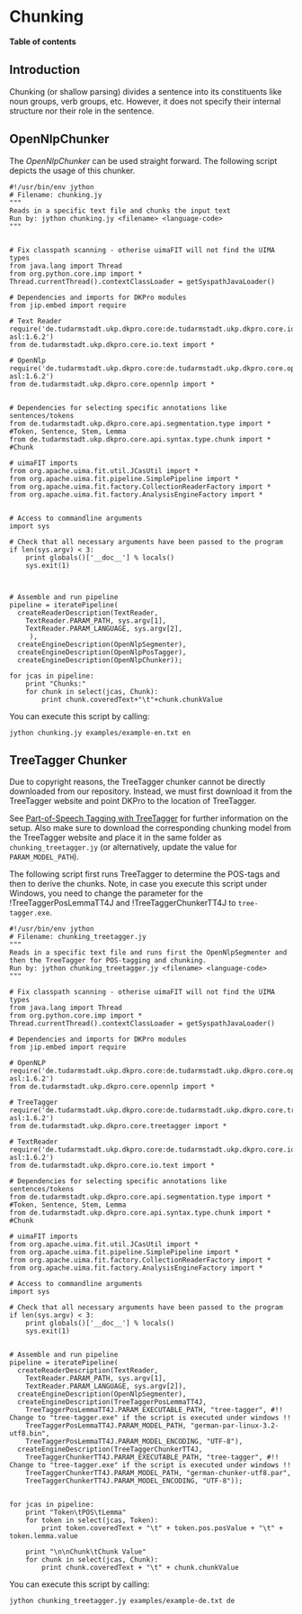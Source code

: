 # Chunking #
**Table of contents**


## Introduction ##

Chunking (or shallow parsing) divides a sentence into its constituents like noun groups, verb groups, etc. However, it does not specify their internal structure nor their role in the sentence.

## OpenNlpChunker ##

The _OpenNlpChunker_ can be used straight forward. The following script depicts the usage of this chunker.

```
#!/usr/bin/env jython
# Filename: chunking.jy
"""
Reads in a specific text file and chunks the input text
Run by: jython chunking.jy <filename> <language-code>
"""


# Fix classpath scanning - otherise uimaFIT will not find the UIMA types
from java.lang import Thread
from org.python.core.imp import *
Thread.currentThread().contextClassLoader = getSyspathJavaLoader()

# Dependencies and imports for DKPro modules
from jip.embed import require

# Text Reader
require('de.tudarmstadt.ukp.dkpro.core:de.tudarmstadt.ukp.dkpro.core.io.text-asl:1.6.2')
from de.tudarmstadt.ukp.dkpro.core.io.text import *

# OpenNlp
require('de.tudarmstadt.ukp.dkpro.core:de.tudarmstadt.ukp.dkpro.core.opennlp-asl:1.6.2')
from de.tudarmstadt.ukp.dkpro.core.opennlp import *


# Dependencies for selecting specific annotations like sentences/tokens
from de.tudarmstadt.ukp.dkpro.core.api.segmentation.type import * #Token, Sentence, Stem, Lemma
from de.tudarmstadt.ukp.dkpro.core.api.syntax.type.chunk import * #Chunk

# uimaFIT imports
from org.apache.uima.fit.util.JCasUtil import *
from org.apache.uima.fit.pipeline.SimplePipeline import *
from org.apache.uima.fit.factory.CollectionReaderFactory import *
from org.apache.uima.fit.factory.AnalysisEngineFactory import *


# Access to commandline arguments
import sys

# Check that all necessary arguments have been passed to the program
if len(sys.argv) < 3:
    print globals()['__doc__'] % locals()
    sys.exit(1)



# Assemble and run pipeline
pipeline = iteratePipeline(
  createReaderDescription(TextReader,
    TextReader.PARAM_PATH, sys.argv[1],
    TextReader.PARAM_LANGUAGE, sys.argv[2],
     ),
  createEngineDescription(OpenNlpSegmenter),
  createEngineDescription(OpenNlpPosTagger),
  createEngineDescription(OpenNlpChunker));

for jcas in pipeline:
    print "Chunks:"
    for chunk in select(jcas, Chunk):
        print chunk.coveredText+"\t"+chunk.chunkValue

```

You can execute this script by calling:
```
jython chunking.jy examples/example-en.txt en
```

## TreeTagger Chunker ##
Due to copyright reasons, the TreeTagger chunker cannot be directly downloaded from our repository. Instead, we must first download it from the TreeTagger website and point DKPro to the location of TreeTagger.

See [Part-of-Speech Tagging with TreeTagger](Jython_Preprocessing_POS#TreeTagger.md) for further information on the setup. Also make sure to download the corresponding chunking model from the TreeTagger website and place it in the same folder as `chunking_treetagger.jy` (or alternatively, update the value for `PARAM_MODEL_PATH`).

The following script first runs TreeTagger to determine the POS-tags and then to derive the chunks. Note, in case you execute this script under Windows, you need to change the parameter for the !TreeTaggerPosLemmaTT4J and !TreeTaggerChunkerTT4J to `tree-tagger.exe`.

```
#!/usr/bin/env jython
# Filename: chunking_treetagger.jy
"""
Reads in a specific text file and runs first the OpenNlpSegmenter and then the TreeTagger for POS-tagging and chunking.
Run by: jython chunking_treetagger.jy <filename> <language-code>
"""

# Fix classpath scanning - otherise uimaFIT will not find the UIMA types
from java.lang import Thread
from org.python.core.imp import *
Thread.currentThread().contextClassLoader = getSyspathJavaLoader()

# Dependencies and imports for DKPro modules
from jip.embed import require

# OpenNLP 
require('de.tudarmstadt.ukp.dkpro.core:de.tudarmstadt.ukp.dkpro.core.opennlp-asl:1.6.2')
from de.tudarmstadt.ukp.dkpro.core.opennlp import *

# TreeTagger
require('de.tudarmstadt.ukp.dkpro.core:de.tudarmstadt.ukp.dkpro.core.treetagger-asl:1.6.2')
from de.tudarmstadt.ukp.dkpro.core.treetagger import *

# TextReader
require('de.tudarmstadt.ukp.dkpro.core:de.tudarmstadt.ukp.dkpro.core.io.text-asl:1.6.2')
from de.tudarmstadt.ukp.dkpro.core.io.text import *

# Dependencies for selecting specific annotations like sentences/tokens
from de.tudarmstadt.ukp.dkpro.core.api.segmentation.type import * #Token, Sentence, Stem, Lemma
from de.tudarmstadt.ukp.dkpro.core.api.syntax.type.chunk import * #Chunk

# uimaFIT imports
from org.apache.uima.fit.util.JCasUtil import *
from org.apache.uima.fit.pipeline.SimplePipeline import *
from org.apache.uima.fit.factory.CollectionReaderFactory import *
from org.apache.uima.fit.factory.AnalysisEngineFactory import *

# Access to commandline arguments
import sys

# Check that all necessary arguments have been passed to the program
if len(sys.argv) < 3:
    print globals()['__doc__'] % locals()
    sys.exit(1)


# Assemble and run pipeline
pipeline = iteratePipeline(
  createReaderDescription(TextReader,
    TextReader.PARAM_PATH, sys.argv[1],
    TextReader.PARAM_LANGUAGE, sys.argv[2]),
  createEngineDescription(OpenNlpSegmenter),
  createEngineDescription(TreeTaggerPosLemmaTT4J,
    TreeTaggerPosLemmaTT4J.PARAM_EXECUTABLE_PATH, "tree-tagger", #!! Change to "tree-tagger.exe" if the script is executed under windows !!
    TreeTaggerPosLemmaTT4J.PARAM_MODEL_PATH, "german-par-linux-3.2-utf8.bin",
    TreeTaggerPosLemmaTT4J.PARAM_MODEL_ENCODING, "UTF-8"),
  createEngineDescription(TreeTaggerChunkerTT4J,
    TreeTaggerChunkerTT4J.PARAM_EXECUTABLE_PATH, "tree-tagger", #!! Change to "tree-tagger.exe" if the script is executed under windows !!
    TreeTaggerChunkerTT4J.PARAM_MODEL_PATH, "german-chunker-utf8.par",
    TreeTaggerChunkerTT4J.PARAM_MODEL_ENCODING, "UTF-8"));


for jcas in pipeline:
    print "Token\tPOS\tLemma"
    for token in select(jcas, Token):
        print token.coveredText + "\t" + token.pos.posValue + "\t" + token.lemma.value
    
    print "\n\nChunk\tChunk Value"
    for chunk in select(jcas, Chunk):
        print chunk.coveredText + "\t" + chunk.chunkValue
```

You can execute this script by calling:
```
jython chunking_treetagger.jy examples/example-de.txt de
```
